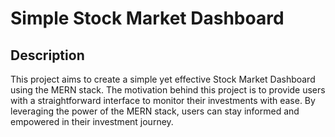 # Simple Stock Market Dashboard

## Description

This project aims to create a simple yet effective Stock Market Dashboard using the MERN stack. The motivation behind this project is to provide users with a straightforward interface to monitor their investments with ease. By leveraging the power of the MERN stack, users can stay informed and empowered in their investment journey.
